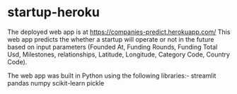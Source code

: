 # startup-heroku
The deployed web app is at https://companies-predict.herokuapp.com/
This web app predicts the whether a startup will operate or not in the future based on input parameters 
(Founded At, Funding Rounds, Funding Total Usd, Milestones, relationships, Latitude, Longitude, Category Code, Country Code).


The web app was built in Python using the following libraries:-
streamlit
pandas
numpy
scikit-learn
pickle
